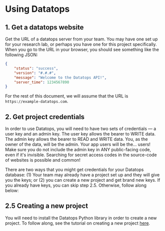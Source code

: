 # Using Datatops

## 1. Get a datatops website

Get the URL of a datatops server from your team. You may have one set up for your research lab, or perhaps you have one for this project specifically. When you go to the URL in your browser, you should see something like the following JSON:

```json
{
    "status": "success",
    "version": "#.#.#",
    "message": "Welcome to the Datatops API!",
    "server_time": 1234567890
}
```

For the rest of this document, we will assume that the URL is `https://example-datatops.com`.

## 2. Get project credentials

In order to use Datatops, you will need to have two sets of credentials — a user key and an admin key. The user key allows the bearer to WRITE data. The admin key allows the bearer to READ and WRITE data. You, as the owner of the data, will be the admin. Your app users will be the... users! Make sure you do not include the admin key in ANY public-facing code, even if it's invisible. Searching for secret access codes in the source-code of websites is possible and common!

There are two ways that you might get credentials for your Datatops database: (1) Your team may already have a project set up and they will give you the keys; or (2) you can create a new project and get brand new keys. If you already have keys, you can skip step 2.5. Otherwise, follow along below:

## 2.5 Creating a new project

You will need to install the Datatops Python library in order to create a new project. To follow along, see the tutorial on creating a new project [here](New-Projects.md).

